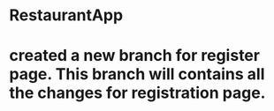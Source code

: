 # RestaurantApp

# created a new branch for register page. This branch will contains all the changes for registration page.